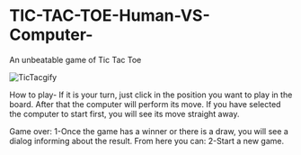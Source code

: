 # TIC-TAC-TOE-Human-VS-Computer-
An unbeatable game of Tic Tac Toe

![TicTacgify](https://user-images.githubusercontent.com/48430051/103364792-abc8e200-4ae4-11eb-9587-158e8c4506de.gif)


How to play-
If it is your turn, just click in the position you want to play in the board. After that the computer will perform its move. If you have selected the computer to start first, you will see its move straight away.

Game over:
1-Once the game has a winner or there is a draw, you will see a dialog informing about the result. From here you can:
2-Start a new game.
